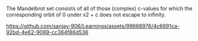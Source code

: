 The Mandelbrot set consists of all of those (complex) c-values for which the corresponding orbit of 0 under x2 + c does not escape to infinity.



https://github.com/sanjay-906/Learnings/assets/99668976/4c6691ca-92bd-4e62-9069-cc364f86d536

